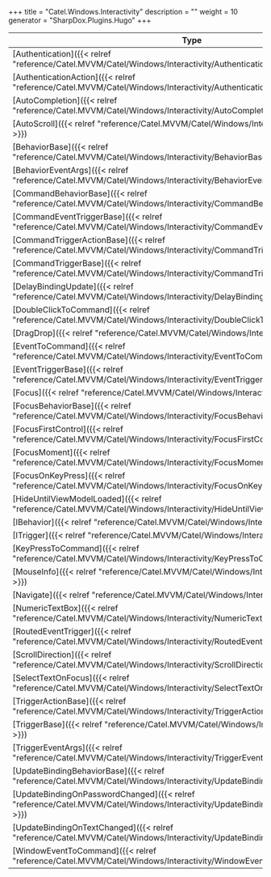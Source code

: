 

+++
title = "Catel.Windows.Interactivity" 
description = ""
weight = 10
generator = "SharpDox.Plugins.Hugo"
+++

Type|Description
---|---
[Authentication]({{< relref "reference/Catel.MVVM/Catel/Windows/Interactivity/Authentication.md" >}})| 
[AuthenticationAction]({{< relref "reference/Catel.MVVM/Catel/Windows/Interactivity/AuthenticationAction.md" >}})| 
[AutoCompletion]({{< relref "reference/Catel.MVVM/Catel/Windows/Interactivity/AutoCompletion.md" >}})| 
[AutoScroll]({{< relref "reference/Catel.MVVM/Catel/Windows/Interactivity/AutoScroll.md" >}})| 
[BehaviorBase]({{< relref "reference/Catel.MVVM/Catel/Windows/Interactivity/BehaviorBase.md" >}})| 
[BehaviorEventArgs]({{< relref "reference/Catel.MVVM/Catel/Windows/Interactivity/BehaviorEventArgs.md" >}})| 
[CommandBehaviorBase]({{< relref "reference/Catel.MVVM/Catel/Windows/Interactivity/CommandBehaviorBase.md" >}})| 
[CommandEventTriggerBase]({{< relref "reference/Catel.MVVM/Catel/Windows/Interactivity/CommandEventTriggerBase.md" >}})| 
[CommandTriggerActionBase]({{< relref "reference/Catel.MVVM/Catel/Windows/Interactivity/CommandTriggerActionBase.md" >}})| 
[CommandTriggerBase]({{< relref "reference/Catel.MVVM/Catel/Windows/Interactivity/CommandTriggerBase.md" >}})| 
[DelayBindingUpdate]({{< relref "reference/Catel.MVVM/Catel/Windows/Interactivity/DelayBindingUpdate.md" >}})| 
[DoubleClickToCommand]({{< relref "reference/Catel.MVVM/Catel/Windows/Interactivity/DoubleClickToCommand.md" >}})| 
[DragDrop]({{< relref "reference/Catel.MVVM/Catel/Windows/Interactivity/DragDrop.md" >}})| 
[EventToCommand]({{< relref "reference/Catel.MVVM/Catel/Windows/Interactivity/EventToCommand.md" >}})| 
[EventTriggerBase]({{< relref "reference/Catel.MVVM/Catel/Windows/Interactivity/EventTriggerBase.md" >}})| 
[Focus]({{< relref "reference/Catel.MVVM/Catel/Windows/Interactivity/Focus.md" >}})| 
[FocusBehaviorBase]({{< relref "reference/Catel.MVVM/Catel/Windows/Interactivity/FocusBehaviorBase.md" >}})| 
[FocusFirstControl]({{< relref "reference/Catel.MVVM/Catel/Windows/Interactivity/FocusFirstControl.md" >}})| 
[FocusMoment]({{< relref "reference/Catel.MVVM/Catel/Windows/Interactivity/FocusMoment.md" >}})| 
[FocusOnKeyPress]({{< relref "reference/Catel.MVVM/Catel/Windows/Interactivity/FocusOnKeyPress.md" >}})| 
[HideUntilViewModelLoaded]({{< relref "reference/Catel.MVVM/Catel/Windows/Interactivity/HideUntilViewModelLoaded.md" >}})| 
[IBehavior]({{< relref "reference/Catel.MVVM/Catel/Windows/Interactivity/IBehavior.md" >}})| 
[ITrigger]({{< relref "reference/Catel.MVVM/Catel/Windows/Interactivity/ITrigger.md" >}})| 
[KeyPressToCommand]({{< relref "reference/Catel.MVVM/Catel/Windows/Interactivity/KeyPressToCommand.md" >}})| 
[MouseInfo]({{< relref "reference/Catel.MVVM/Catel/Windows/Interactivity/MouseInfo.md" >}})| 
[Navigate]({{< relref "reference/Catel.MVVM/Catel/Windows/Interactivity/Navigate.md" >}})| 
[NumericTextBox]({{< relref "reference/Catel.MVVM/Catel/Windows/Interactivity/NumericTextBox.md" >}})| 
[RoutedEventTrigger]({{< relref "reference/Catel.MVVM/Catel/Windows/Interactivity/RoutedEventTrigger.md" >}})| 
[ScrollDirection]({{< relref "reference/Catel.MVVM/Catel/Windows/Interactivity/ScrollDirection.md" >}})| 
[SelectTextOnFocus]({{< relref "reference/Catel.MVVM/Catel/Windows/Interactivity/SelectTextOnFocus.md" >}})| 
[TriggerActionBase]({{< relref "reference/Catel.MVVM/Catel/Windows/Interactivity/TriggerActionBase.md" >}})| 
[TriggerBase]({{< relref "reference/Catel.MVVM/Catel/Windows/Interactivity/TriggerBase.md" >}})| 
[TriggerEventArgs]({{< relref "reference/Catel.MVVM/Catel/Windows/Interactivity/TriggerEventArgs.md" >}})| 
[UpdateBindingBehaviorBase]({{< relref "reference/Catel.MVVM/Catel/Windows/Interactivity/UpdateBindingBehaviorBase.md" >}})| 
[UpdateBindingOnPasswordChanged]({{< relref "reference/Catel.MVVM/Catel/Windows/Interactivity/UpdateBindingOnPasswordChanged.md" >}})| 
[UpdateBindingOnTextChanged]({{< relref "reference/Catel.MVVM/Catel/Windows/Interactivity/UpdateBindingOnTextChanged.md" >}})| 
[WindowEventToCommand]({{< relref "reference/Catel.MVVM/Catel/Windows/Interactivity/WindowEventToCommand.md" >}})| 

